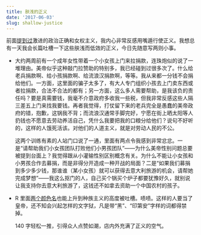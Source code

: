 ```yaml
---
title: 肤浅的正义
date: '2017-06-03'
slug: shallow-justice
---
```


前面[提到过](/cn/2016/12/r-activism/)激进的政治正确和女权主义，我内心非常反感用嘴遁行使正义。我想总有一天我会长篇吐槽一下这些肤浅而低效的正义，今日先随意写两则小事。

- 大约两周前有一个成年女性带着一个小女孩上门来拉捐款，连珠炮似的说了一堆理由。美帝似乎这种敲门拉赞助的特别多，我已经碰到过很多次了。什么给老兵捐款啊、给小孩捐款啊、给流浪汉捐款啊，等等。我从来都一分钱不会捐给他们。一方面，这里面的骗子太多了，有大人专门组织小孩去上门卖东西或者拉捐款，合法不合法的都有；另一方面，这么多人需要帮助，是我该负的责任吗？要是真需要钱，我毫不介意政府多收我一些税，但我非常反感这些人隔三差五上门来找我要钱。再者我觉得，打仗留下来的老兵完全是愚蠢的美帝政府的错，抱歉，这锅我不背；而流浪汉通常手脚完好，宁愿在街上晒太阳等人扔钱也不愿意去劳动养活自己，凭什么我要把我的口粮分给他们？说句不好听的，这样的人饿死活该。对他们的人道主义，就是对劳动人民的不公。

    这两个训练有素的人站门口说了一通，里面有两点令我感到非常忿忿。一是“请帮助我们小女孩团队打败他们小男孩团队”——为什么美帝性别问题总要被提到台面上？我觉得跟从小灌输性别区别概念有关。为什么不能让小女孩和小男孩合作去募捐，而是非得分开造成一种开战的局面？二是“如果我们募捐到多少多少钱，那谁谁（某小女孩）就可以获得去意大利旅游的机会，请帮她完成梦想”——我这么抠门的人，自己买个锅买个炉子都要犹豫好久，就别说让我支持你去意大利旅游了，这钱还不如拿去资助一个中国农村的孩子。

- R 里面[两个颜色名](https://twitter.com/RhoBott/status/870757741505019904)也能上升到种族主义的高度被吐槽。啧啧。这样的人要当了皇帝，还不知会兴起怎样的文字狱，凡是带“黑”、“印第安”字样的词都得禁掉。

    140 字轻松一推，引得众人点赞如潮，店内外充满了正义的空气。
